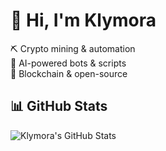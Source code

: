 # 🚀 Hi, I'm Klymora  
⛏️ Crypto mining & automation  
🤖 AI-powered bots & scripts  
💾 Blockchain & open-source  

## 📊 GitHub Stats  
![Klymora's GitHub Stats](https://github-readme-stats.vercel.app/api?username=Klymora&show_icons=true&theme=gradient)

